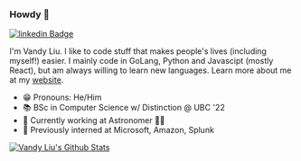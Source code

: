 ### Howdy 👋

[![linkedin Badge](https://img.shields.io/badge/vandy--liu-blue?style=social&logo=Linkedin&logoColor=blue&link=https://www.linkedin.com/in/vandy-liu)](https://www.linkedin.com/in/vandy-liu)

I'm Vandy Liu. I like to code stuff that makes people's lives (including myself!) easier. I mainly code in GoLang, Python and Javascipt (mostly React), but am always willing to learn new languages. Learn more about me at my [website](https://vandyliu.com).

- 😁 Pronouns: He/Him
- 📚 BSc in Computer Science w/ Distinction @ UBC '22
- 💼 Currently working at Astronomer 👨‍🚀
- 🏢 Previously interned at Microsoft, Amazon, Splunk

<a href="#stats" align="center">
    <img align="center" alt="Vandy Liu's Github Stats" src="https://github-readme-stats.vercel.app/api?username=vandyliu&count_private=true&show_icons=true&include_all_commits=true&show_owner=true"/>
</a>
